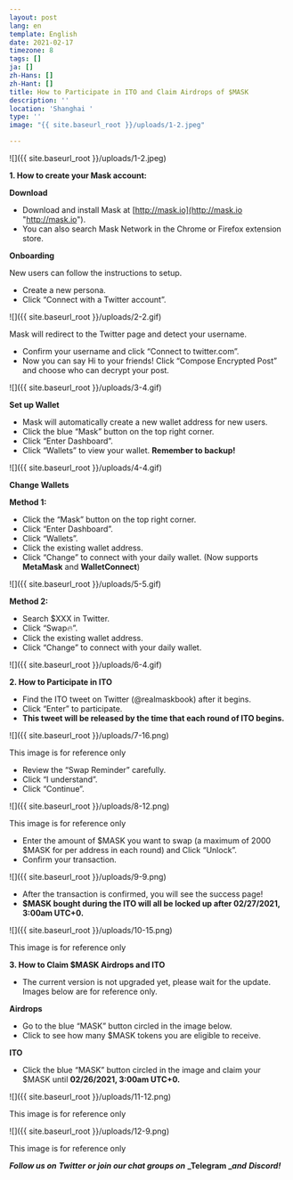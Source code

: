 ```yaml
---
layout: post
lang: en
template: English
date: 2021-02-17
timezone: 8
tags: []
ja: []
zh-Hans: []
zh-Hant: []
title: How to Participate in ITO and Claim Airdrops of $MASK
description: ''
location: 'Shanghai '
type: ''
image: "{{ site.baseurl_root }}/uploads/1-2.jpeg"

---
```

![]({{ site.baseurl_root }}/uploads/1-2.jpeg)

**1. How to create your Mask account:**

**Download**

* Download and install Mask at [http://mask.io](http://mask.io "http://mask.io").
* You can also search Mask Network in the Chrome or Firefox extension store.

**Onboarding**

New users can follow the instructions to setup.

* Create a new persona.
* Click “Connect with a Twitter account”.

![]({{ site.baseurl_root }}/uploads/2-2.gif)

Mask will redirect to the Twitter page and detect your username.

* Confirm your username and click “Connect to twitter.com”.
* Now you can say Hi to your friends! Click “Compose Encrypted Post” and choose who can decrypt your post.

![]({{ site.baseurl_root }}/uploads/3-4.gif)

**Set up Wallet**

* Mask will automatically create a new wallet address for new users.
* Click the blue “Mask” button on the top right corner.
* Click “Enter Dashboard”.
* Click “Wallets” to view your wallet. **Remember to backup!**

![]({{ site.baseurl_root }}/uploads/4-4.gif)

**Change Wallets**

**Method 1:**

* Click the “Mask” button on the top right corner.
* Click “Enter Dashboard”.
* Click “Wallets”.
* Click the existing wallet address.
* Click “Change” to connect with your daily wallet. (Now supports **MetaMask** and **WalletConnect**)

![]({{ site.baseurl_root }}/uploads/5-5.gif)

**Method 2:**

* Search $XXX in Twitter.
* Click “Swap🔥”.
* Click the existing wallet address.
* Click “Change” to connect with your daily wallet.

![]({{ site.baseurl_root }}/uploads/6-4.gif)

**2. How to Participate in ITO**

* Find the ITO tweet on Twitter (@realmaskbook) after it begins.
* Click “Enter” to participate.
* **This tweet will be released by the time that each round of ITO begins.**

![]({{ site.baseurl_root }}/uploads/7-16.png)

This image is for reference only

* Review the “Swap Reminder” carefully.
* Click “I understand”.
* Click “Continue”.

![]({{ site.baseurl_root }}/uploads/8-12.png)

This image is for reference only

* Enter the amount of $MASK you want to swap (a maximum of 2000 $MASK for per address in each round) and Click “Unlock”.
* Confirm your transaction.

![]({{ site.baseurl_root }}/uploads/9-9.png)

* After the transaction is confirmed, you will see the success page!
* **$MASK bought during the ITO will all be locked up after 02/27/2021, 3:00am UTC+0.**

![]({{ site.baseurl_root }}/uploads/10-15.png)

This image is for reference only

**3. How to Claim $MASK Airdrops and ITO**

* The current version is not upgraded yet, please wait for the update. Images below are for reference only.

**Airdrops**

* Go to the blue “MASK” button circled in the image below.
* Click to see how many $MASK tokens you are eligible to receive.

**ITO**

* Click the blue “MASK” button circled in the image and claim your $MASK until **02/26/2021, 3:00am UTC+0.**

![]({{ site.baseurl_root }}/uploads/11-12.png)

This image is for reference only

![]({{ site.baseurl_root }}/uploads/12-9.png)

This image is for reference only

**_Follow us on_** **_Twitter_** **_or join our chat groups on_** **_Telegram __and_** **_Discord!_**